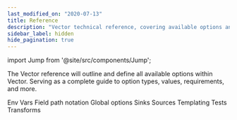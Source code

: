```yaml
---
last_modified_on: "2020-07-13"
title: Reference
description: "Vector technical reference, covering available options and settings."
sidebar_label: hidden
hide_pagination: true
---
```


import Jump from '@site/src/components/Jump';

The Vector reference will outline and define all available options within
Vector. Serving as a complete guide to option types, values, requirements,
and more.

<Jump to="/docs/reference/env-vars/">Env Vars</Jump>
<Jump to="/docs/reference/field-path-notation/">Field path notation</Jump>
<Jump to="/docs/reference/global-options/">Global options</Jump>
<Jump to="/docs/reference/sinks/">Sinks</Jump>
<Jump to="/docs/reference/sources/">Sources</Jump>
<Jump to="/docs/reference/templating/">Templating</Jump>
<Jump to="/docs/reference/tests/">Tests</Jump>
<Jump to="/docs/reference/transforms/">Transforms</Jump>


